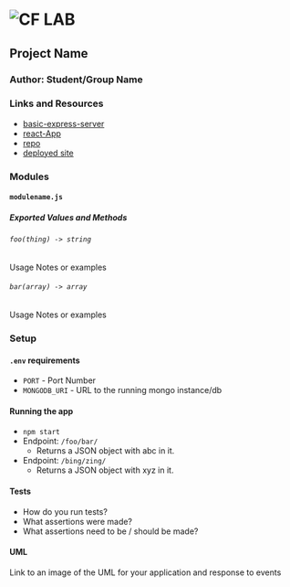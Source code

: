 ![CF](http://i.imgur.com/7v5ASc8.png) LAB
=================================================

## Project Name

### Author: Student/Group Name

### Links and Resources

* [basic-express-server](https://github.com/sarabahrini/basic-express-server)
* [react-App](https://github.com/sarabahrini/react-app)
* [repo](http://xyz.com)
* [deployed site](http://xyz.com)

### Modules
#### `modulename.js`
##### Exported Values and Methods

###### `foo(thing) -> string`
Usage Notes or examples

###### `bar(array) -> array`
Usage Notes or examples

### Setup
#### `.env` requirements
* `PORT` - Port Number
* `MONGODB_URI` - URL to the running mongo instance/db

#### Running the app
* `npm start`
* Endpoint: `/foo/bar/`
  * Returns a JSON object with abc in it.
* Endpoint: `/bing/zing/`
  * Returns a JSON object with xyz in it.

#### Tests
* How do you run tests?
* What assertions were made?
* What assertions need to be / should be made?

#### UML
Link to an image of the UML for your application and response to events
